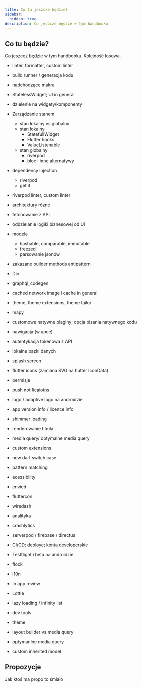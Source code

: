 ```yaml
---
title: Co tu jeszcze będzie?
sidebar:
  hidden: true
description: Co jeszcze będzie w tym handbooku
---
```


## Co tu będzie?

Co jeszcez będzie w tym handbooku. Kolejność losowa.

- linter, formatter, custom linter
- build runner / generacja kodu
- nadchodzące makra

- StatelessWidget; UI in general
- dzielenie na widgety/komponenty
- Zarządzanie stanem

  - stan lokalny vs globalny
  - stan lokalny
    - StatefullWidget
    - Flutter hooks
    - ValueListenable
  - stan globalny
    - riverpod
    - bloc i inne alternatywy

- dependency injection
  - riverpod
  - get it
- riverpod linter, custom linter

- architektury rózne
- fetchowanie z API
- oddzielanie logiki biznesowej od UI

- modele

  - hashable, comparable, immutable
  - freezed
  - parsowanie jsonów

- zakazane builder methods antipattern
- Dio
- graphql_codegen
- cached network image i cache in general
- theme, theme extensions, theme tailor
- mapy
- customowe natywne plaginy; opcja pisania natywnego kodu
- nawigacja (w apce)
- autentykacja tokenowa z API
- lokalne bazki danych
- splash screen
- flutter icons (zamiana SVG na flutter IconData)
- permisje
- push notificaiotns
- logo / adaptive logo na androidzie
- app version info / licence info
- shimmer loading
- renderowanie htmla
- media query/ optymalne media query
- custom extensions
- new dart switch case
- pattern matching
- acessibility
- envied
- fluttercon
- wiredash
- analityka
- crashlytics
- serverpod / firebase / directus
- CI/CD; deploye; konta developerskie
- Testflight i beta na androidzie
- flock
- i10n
- In app review
- Lottie
- lazy loading / infinity list
- dev tools
- theme
- layout builder vs media query
- optymanlne media query
- custom inherited model

## Propozycje

Jak ktoś ma propo to śmiało
